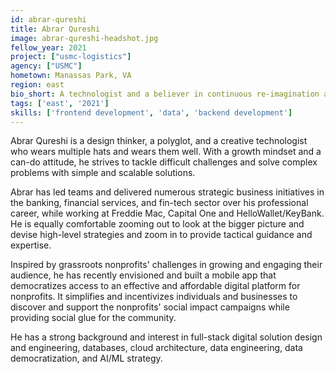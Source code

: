 ```yaml
---
id: abrar-qureshi
title: Abrar Qureshi
image: abrar-qureshi-headshot.jpg
fellow_year: 2021
project: ["usmc-logistics"]
agency: ["USMC"]
hometown: Manassas Park, VA
region: east
bio_short: A technologist and a believer in continuous re-imagination and simplification.
tags: ['east', '2021']
skills: ['frontend development', 'data', 'backend development']
---
```

Abrar Qureshi is a design thinker, a polyglot, and a creative technologist who wears multiple hats and wears them well. With a growth mindset and a can-do attitude, he strives to tackle difficult challenges and solve complex problems with simple and scalable solutions.

Abrar has led teams and delivered numerous strategic business initiatives in the banking, financial services, and fin-tech sector over his professional career, while working at Freddie Mac, Capital One and HelloWallet/KeyBank. He is equally comfortable zooming out to look at the bigger picture and devise high-level strategies and zoom in to provide tactical guidance and expertise.

Inspired by grassroots nonprofits' challenges in growing and engaging their audience, he has recently envisioned and built a mobile app that democratizes access to an effective and affordable digital platform for nonprofits. It simplifies and incentivizes individuals and businesses to discover and support the nonprofits' social impact campaigns while providing social glue for the community.  

He has a strong background and interest in full-stack digital solution design and engineering, databases, cloud architecture, data engineering, data democratization, and AI/ML strategy.
